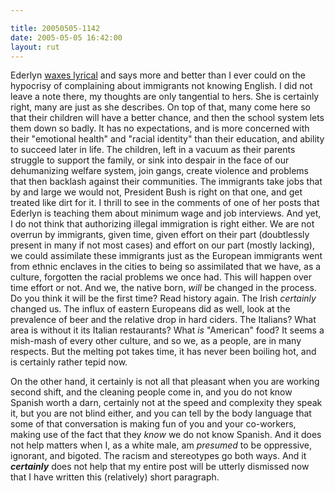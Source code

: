 ```yaml
---

title: 20050505-1142
date: 2005-05-05 16:42:00
layout: rut
---
```


<p> Ederlyn <a href="http://www.livejournal.com/users/baranoouji/206573.html">waxes
lyrical</a> and says more and better than I ever could on the
hypocrisy of complaining about immigrants not knowing English.
I did not leave a note there, my thoughts are only tangential
to hers.  She is certainly right, many are just as she describes.
On top of that, many come here so that their children will have a
better chance, and then the school system lets them down so badly.
It has no expectations, and is more concerned with their "emotional
health" and "racial identity" than their education, and ability to
succeed later in life.  The children, left in a vacuum as their
parents struggle to support the family, or sink into despair in
the face of our dehumanizing welfare system, join gangs, create
violence and problems that then backlash against their communities.
The immigrants take jobs that by and large we would not, President
Bush is right on that one, and get treated like dirt for it.
I thrill to see in the comments of one of her posts that Ederlyn
is teaching them about minimum wage and job interviews.  And yet,
I do not think that authorizing illegal immigration is right either.
We are not overrun by immigrants, given time, given effort on their
part (doubtlessly present in many if not most cases) and effort on
our part (mostly lacking), we could assimilate these immigrants just
as the European immigrants went from ethnic enclaves in the cities to
being so assimilated that we have, as a culture, forgotten the racial
problems we once had.  This will happen over time effort or not.
And we, the native born, <em>will</em> be changed in the process.
Do you think it will be the first time?  Read history again.
The Irish <em>certainly</em> changed us.  The influx of eastern
Europeans did as well, look at the prevalence of beer and the
relative drop in hard ciders.  The Italians?  What area is without
it its Italian restaurants?  What <em>is</em> "American" food?
It seems a mish-mash of every other culture, and so we, as a people,
are in many respects.  But the melting pot takes time, it has never
been boiling hot, and is certainly rather tepid now.</p>

<p>On the other hand, it certainly is not all that pleasant when
you are working second shift, and the cleaning people come in, and
you do not know Spanish worth a darn, certainly not at the speed and
complexity they speak it, but you are not blind either, and you can
tell by the body language that some of that conversation is making
fun of you and your co-workers, making use of the fact that they
<em>know</em> we do not know Spanish.  And it does not help matters
when I, as a white male, am <em>presumed</em> to be oppressive,
ignorant, and bigoted.  The racism and stereotypes go both ways.
And it <strong><em>certainly</em></strong> does not help that my
entire post will be utterly dismissed now that I have written this
(relatively) short paragraph.</p>

